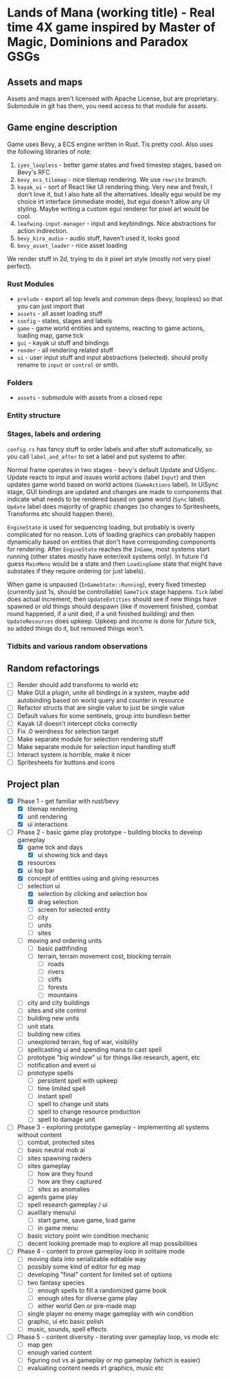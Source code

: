 # Lands of Mana (working title) - Real time 4X game inspired by Master of Magic, Dominions and Paradox GSGs

## Assets and maps

Assets and maps aren't licensed with Apache License, but are proprietary. Submodule in git has them, you need access to that module for assets.

## Game engine description

Game uses Bevy, a ECS engine written in Rust. Tis pretty cool. Also uses the following libraries of note:

1. `iyes_loopless` - better game states and fixed timestep stages, based on Bevy's RFC
2. `bevy_ecs_tilemap` - nice tilemap rendering. We use `rewrite` branch.
3. `kayak_ui` - sort of React like UI rendering thing. Very new and fresh, I don't love it, but I also hate all the alternatives. Ideally egui would be my choice irt interface (immediate mode), but egui doesn't allow any UI styling. Maybe writing a custom egui renderer for pixel art would be cool.
4. `leafwing-input-manager` - input and keybindings. Nice abstractions for action indirection.
5. `bevy_kira_audio` - audio stuff, haven't used it, looks good
6. `bevy_asset_loader` - nice asset loading

We render stuff in 2d, trying to do it pixel art style (mostly not very pixel perfect).

### Rust Modules

- `prelude` - export all top levels and common deps (bevy, loopless) so that you can just import that
- `assets` - all asset loading stuff
- `config` - states, stages and labels
- `game` - game world entities and systems, reacting to game actions, loading map, game tick
- `gui` - kayak ui stuff and bindings
- `render` - all rendering related stuff
- `ui` - user input stuff and input abstractions (selected). should prolly rename to `input` or `control` or smth.

### Folders

- `assets` - submodule with assets from a closed repo

### Entity structure

### Stages, labels and ordering

`config.rs` has fancy stuff to order labels and after stuff automatically, so you call `label_and_after` to set a label and put systems to after.

Normal frame operates in two stages - bevy's default Update and UiSync. Update reacts to input and issues world actions (label `Input`) and then updates game world based on world actions (`GameActions` label). In UiSync stage, GUI bindings are updated and changes are made to components that indicate what needs to be rendered based on game world (`Sync` label). `Update` label does majority of graphic changes (so changes to Spritesheets, Transforms etc should happen there).

`EngineState` is used for sequencing loading, but probably is overly complicated for no reason. Lots of loading graphics can probably happen dynamically based on entities that don't have corresponding compononts for rendering. After `EngineState` reaches the `InGame`, most systems start running (other states mostly have enter/exit systems only). In future I'd guess `MainMenu` would be a state and then `LoadingGame` state that might have substates if they require ordering (or just labels).

When game is unpaused (`InGameState::Running`), every fixed timestep (currently just 1s, should be controllable) `GameTick` stage happens. `Tick` label does actual increment, then `UpdateEntities` should see if new things have spawned or old things should despawn (like if movement finished, combat round happened, if a unit died, if a unit finished building) and then `UpdateResources` does upkeep. Upkeep and income is done for _future_ tick, so added things do it, but removed things won't.

### Tidbits and various random observations

## Random refactorings

- [ ] Render should add transforms to world etc
- [ ] Make GUI a plugin, unite all bindings in a system, maybe add autobinding based on world query and counter in resource
- [ ] Refactor structs that are single value to just be single value
- [ ] Default values for some sentinels, group into bundlesn better
- [ ] Kayak UI doesn't intercept clicks correctly
- [ ] Fix .0 weirdness for selection target
- [ ] Make separate module for selection rendering stuff
- [ ] Make separate module for selection input handling stuff
- [ ] Interact system is horrible, make it nicer
- [ ] Spritesheets for buttons and icons

## Project plan

- [x] Phase 1 - get familiar with rust/bevy
  - [x] tilemap rendering
  - [x] unit rendering
  - [x] ui interactions
- [ ] Phase 2 - basic game play prototype - building blocks to develop gameplay
  - [x] game tick and days
    - [x] ui showing tick and days
  - [x] resources
  - [x] ui top bar
  - [x] concept of entities using and giving resources
  - [ ] selection ui
    - [x] selection by clicking and selection box
    - [x] drag selection
    - [ ] screen for selected entity
    - [ ] city
    - [ ] units
    - [ ] sites
  - [ ] moving and ordering units
    - [ ] basic pathfinding
    - [ ] terrain, terrain movement cost, blocking terrain
      - [ ] roads
      - [ ] rivers
      - [ ] cliffs
      - [ ] forests
      - [ ] mountains
  - [ ] city and city buildings
  - [ ] sites and site control
  - [ ] building new units
  - [ ] unit stats
  - [ ] building new cities
  - [ ] unexplored terrain, fog of war, visibility
  - [ ] spellcasting ui and spending mana to cast spell
  - [ ] prototype "big window" ui for things like research, agent, etc
  - [ ] notification and event ui
  - [ ] prototype spells
    - [ ] persistent spell with upkeep
    - [ ] time limited spell
    - [ ] instant spell
    - [ ] spell to change unit stats
    - [ ] spell to change resource production
    - [ ] spell to damage unit
- [ ] Phase 3 - exploring prototype gameplay - implementing all systems without content
  - [ ] combat, protected sites
  - [ ] basic neutral mob ai
  - [ ] sites spawning raiders
  - [ ] sites gameplay
    - [ ] how are they found
    - [ ] how are they captured
    - [ ] sites as anomalies
  - [ ] agents game play
  - [ ] spell research gameplay / ui
  - [ ] auxillary menu/ui
    - [ ] start game, save game, load game
    - [ ] in game menu
  - [ ] basic victory point win condition mechanic
  - [ ] decent looking premade map to explore all map possibilities
- [ ] Phase 4 - content to prove gameplay loop in solitaire mode
  - [ ] moving data into serializable editable way
  - [ ] possibly some kind of editor for eg map
  - [ ] developing "final" content for limited set of options
  - [ ] two fantasy species
    - [ ] enough spells to fill a randomized game book
    - [ ] enough sites for diverse game play
    - [ ] either world Gen or pre-made map
  - [ ] single player no enemy mage gameplay with win condition
  - [ ] graphic, ui etc basic polish
  - [ ] music, sounds, spell effects
- [ ] Phase 5 - content diversity - iterating over gameplay loop, vs mode etc
  - [ ] map gen
  - [ ] enough varied content
  - [ ] figuring out vs ai gameplay or mp gameplay (which is easier)
  - [ ] evaluating content needs irt graphics, music etc
